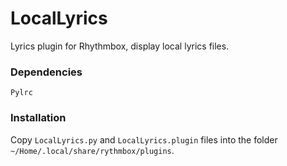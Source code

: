 # LocalLyrics
Lyrics plugin for Rhythmbox, display local lyrics files.

### Dependencies
`Pylrc`

### Installation
Copy `LocalLyrics.py` and `LocalLyrics.plugin` files into the folder `~/Home/.local/share/rythmbox/plugins`.
